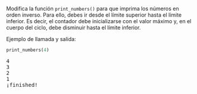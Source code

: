 
Modifica la función `print_numbers()` para que imprima los números en orden inverso. Para ello, debes ir desde el límite superior hasta el límite inferior. Es decir, el contador debe inicializarse con el valor máximo y, en el cuerpo del ciclo, debe disminuir hasta el límite inferior.

Ejemplo de llamada y salida:

```python
print_numbers(4)
```

<pre class='hexlet-basics-output'>4<br>3<br>2<br>1<br>¡finished!</pre>
